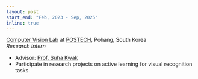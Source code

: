 ```yaml
---
layout: post
start_end: "Feb, 2023 - Sep, 2025"
inline: true
---
```


[Computer Vision Lab](http://cvlab.postech.ac.kr/lab/) at [POSTECH](https://postech.ac.kr/), Pohang, South Korea \
*Research Intern*
- Advisor: [Prof. Suha Kwak](https://suhakwak.github.io/)
- Participate in research projects on active learning for visual recognition tasks. 

